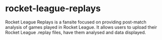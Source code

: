 # rocket-league-replays

Rocket League Replays is a fansite focused on providing post-match analysis of games played in Rocket League.  It allows users to upload their Rocket League .replay files, have them analysed and data displayed.
